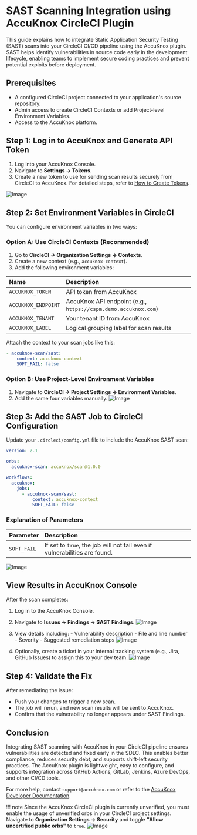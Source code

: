 # SAST Scanning Integration using AccuKnox CircleCI Plugin

This guide explains how to integrate Static Application Security Testing (SAST) scans into your CircleCI CI/CD pipeline using the AccuKnox plugin. SAST helps identify vulnerabilities in source code early in the development lifecycle, enabling teams to implement secure coding practices and prevent potential exploits before deployment.

## Prerequisites

- A configured CircleCI project connected to your application's source repository.
- Admin access to create CircleCI Contexts or add Project-level Environment Variables.
- Access to the AccuKnox platform.

## Step 1: Log in to AccuKnox and Generate API Token

1.  Log into your AccuKnox Console.
2.  Navigate to **Settings → Tokens**.
3.  Create a new token to use for sending scan results securely from CircleCI to AccuKnox. For detailed steps, refer to [How to Create Tokens](https://help.accuknox.com/how-to/how-to-create-tokens/).

![Image](./images/circleci-sast/1.png)

## Step 2: Set Environment Variables in CircleCI

You can configure environment variables in two ways:

### Option A: Use CircleCI Contexts (Recommended)

1.  Go to **CircleCI → Organization Settings → Contexts**.
2.  Create a new context (e.g., `accuknox-context`).
3.  Add the following environment variables:

| Name                | Description                                                    |
| :------------------ | :------------------------------------------------------------- |
| `ACCUKNOX_TOKEN`    | API token from AccuKnox                                        |
| `ACCUKNOX_ENDPOINT` | AccuKnox API endpoint (e.g., `https://cspm.demo.accuknox.com`) |
| `ACCUKNOX_TENANT`   | Your tenant ID from AccuKnox                                   |
| `ACCUKNOX_LABEL`    | Logical grouping label for scan results                        |

Attach the context to your scan jobs like this:

```yaml
- accuknox-scan/sast:
    context: accuknox-context
    SOFT_FAIL: false
```

### Option B: Use Project-Level Environment Variables

1.  Navigate to **CircleCI → Project Settings → Environment Variables**.
2.  Add the same four variables manually.
    ![Image](./images/circleci-sast/2.png)

## Step 3: Add the SAST Job to CircleCI Configuration

Update your `.circleci/config.yml` file to include the AccuKnox SAST scan:

```yaml
version: 2.1

orbs:
  accuknox-scan: accuknox/scan@1.0.0

workflows:
  accuknox:
    jobs:
      - accuknox-scan/sast:
          context: accuknox-context
          SOFT_FAIL: false
```

### Explanation of Parameters

| Parameter   | Description                                                                |
| :---------- | :------------------------------------------------------------------------- |
| `SOFT_FAIL` | If set to `true`, the job will not fail even if vulnerabilities are found. |

![Image](./images/circleci-sast/3.png)

## View Results in AccuKnox Console

After the scan completes:

1.  Log in to the AccuKnox Console.
2.  Navigate to **Issues → Findings → SAST Findings**.
    ![Image](./images/circleci-sast/4.png)

3.  View details including: - Vulnerability description - File and line number - Severity - Suggested remediation steps
    ![Image](./images/circleci-sast/5.png)

4.  Optionally, create a ticket in your internal tracking system (e.g., Jira, GitHub Issues) to assign this to your dev team.
    ![Image](./images/circleci-sast/6.png)

## Step 4: Validate the Fix

After remediating the issue:

- Push your changes to trigger a new scan.
- The job will rerun, and new scan results will be sent to AccuKnox.
- Confirm that the vulnerability no longer appears under SAST Findings.

## Conclusion

Integrating SAST scanning with AccuKnox in your CircleCI pipeline ensures vulnerabilities are detected and fixed early in the SDLC. This enables better compliance, reduces security debt, and supports shift-left security practices. The AccuKnox plugin is lightweight, easy to configure, and supports integration across GitHub Actions, GitLab, Jenkins, Azure DevOps, and other CI/CD tools.

For more help, contact `support@accuknox.com` or refer to the [AccuKnox Developer Documentation](https://help.accuknox.com/).

!!! note
    Since the AccuKnox CircleCI plugin is currently unverified, you must enable the usage of unverified orbs in your CircleCI project settings.
    Navigate to **Organization Settings → Security** and toggle **"Allow uncertified public orbs"** to `true`.
    ![Image](./images/circleci-overview/note.png)
